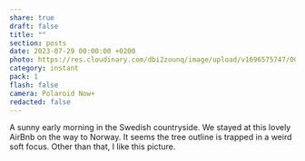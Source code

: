```yaml
---
share: true
draft: false
title: ""
section: posts
date: 2023-07-29 00:00:00 +0200
photo: https://res.cloudinary.com/dbi2zounq/image/upload/v1696575747/004_r3inbs.jpg
category: instant
pack: 1
flash: false
camera: Polaroid Now+
redacted: false
---
```


A sunny early morning in the Swedish countryside. We stayed at this lovely AirBnb on the way to Norway. It seems the tree outline is trapped in a weird soft focus. Other than that, I like this picture.